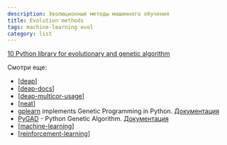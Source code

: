 ```yaml
---
description: Эволюционные методы машинного обучения
title: Evolution methods
tags: machine-learning evol
category: list
---
```


[10 Python library for evolutionary and genetic algorithm](https://www.kaggle.com/discussions/getting-started/112297)

Смотри еще:

- [[deap]]
- [[deap-docs]]
- [[deap-multicor-usage]]
- [[neat]]
- [gplearn](https://github.com/trevorstephens/gplearn) implements Genetic Programming in Python. [Документация](https://gplearn.readthedocs.io/en/stable/)
- [PyGAD](https://github.com/ahmedfgad/GeneticAlgorithmPython) - Python Genetic Algorithm. [Документация](https://pygad.readthedocs.io/en/latest/)
- [[machine-learning]]
- [[reinforcement-learning]]

[//begin]: # "Autogenerated link references for markdown compatibility"
[deap]: ../notes/deap "Deap - генетические алгоритмы на python"
[deap-docs]: ../notes/deap-docs "Deap документация"
[deap-multicor-usage]: ../notes/deap-multicor-usage "Multiproces for deap"
[neat]: ../notes/neat "NEAT - нейроэволюционный алгоритм"
[machine-learning]: machine-learning "Алгоритмы машинного обучения"
[reinforcement-learning]: reinforcement-learning "Reinforcement learning"
[//end]: # "Autogenerated link references"